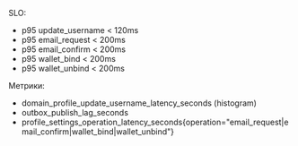 SLO:
- p95 update_username < 120ms
- p95 email_request < 200ms
- p95 email_confirm < 200ms
- p95 wallet_bind < 200ms
- p95 wallet_unbind < 200ms

Метрики:
- domain_profile_update_username_latency_seconds (histogram)
- outbox_publish_lag_seconds
- profile_settings_operation_latency_seconds{operation="email_request|email_confirm|wallet_bind|wallet_unbind"}
